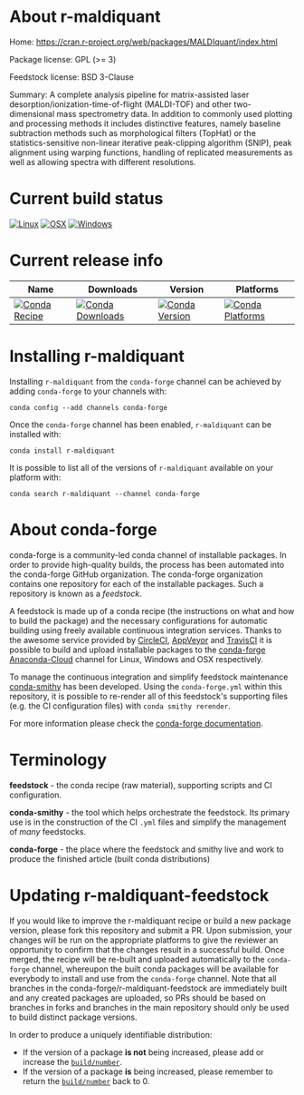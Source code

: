 About r-maldiquant
==================

Home: https://cran.r-project.org/web/packages/MALDIquant/index.html

Package license: GPL (>= 3)

Feedstock license: BSD 3-Clause

Summary: A complete analysis pipeline for matrix-assisted laser desorption/ionization-time-of-flight (MALDI-TOF) and other two-dimensional mass spectrometry data. In addition to commonly used plotting and processing methods it includes distinctive features, namely baseline subtraction methods such as morphological filters (TopHat) or the statistics-sensitive non-linear iterative peak-clipping algorithm (SNIP), peak alignment using warping functions, handling of replicated measurements as well as allowing spectra with different resolutions.



Current build status
====================

[![Linux](https://img.shields.io/circleci/project/github/conda-forge/r-maldiquant-feedstock/master.svg?label=Linux)](https://circleci.com/gh/conda-forge/r-maldiquant-feedstock)
[![OSX](https://img.shields.io/travis/conda-forge/r-maldiquant-feedstock/master.svg?label=macOS)](https://travis-ci.org/conda-forge/r-maldiquant-feedstock)
[![Windows](https://img.shields.io/appveyor/ci/conda-forge/r-maldiquant-feedstock/master.svg?label=Windows)](https://ci.appveyor.com/project/conda-forge/r-maldiquant-feedstock/branch/master)

Current release info
====================

| Name | Downloads | Version | Platforms |
| --- | --- | --- | --- |
| [![Conda Recipe](https://img.shields.io/badge/recipe-r--maldiquant-green.svg)](https://anaconda.org/conda-forge/r-maldiquant) | [![Conda Downloads](https://img.shields.io/conda/dn/conda-forge/r-maldiquant.svg)](https://anaconda.org/conda-forge/r-maldiquant) | [![Conda Version](https://img.shields.io/conda/vn/conda-forge/r-maldiquant.svg)](https://anaconda.org/conda-forge/r-maldiquant) | [![Conda Platforms](https://img.shields.io/conda/pn/conda-forge/r-maldiquant.svg)](https://anaconda.org/conda-forge/r-maldiquant) |

Installing r-maldiquant
=======================

Installing `r-maldiquant` from the `conda-forge` channel can be achieved by adding `conda-forge` to your channels with:

```
conda config --add channels conda-forge
```

Once the `conda-forge` channel has been enabled, `r-maldiquant` can be installed with:

```
conda install r-maldiquant
```

It is possible to list all of the versions of `r-maldiquant` available on your platform with:

```
conda search r-maldiquant --channel conda-forge
```


About conda-forge
=================

conda-forge is a community-led conda channel of installable packages.
In order to provide high-quality builds, the process has been automated into the
conda-forge GitHub organization. The conda-forge organization contains one repository
for each of the installable packages. Such a repository is known as a *feedstock*.

A feedstock is made up of a conda recipe (the instructions on what and how to build
the package) and the necessary configurations for automatic building using freely
available continuous integration services. Thanks to the awesome service provided by
[CircleCI](https://circleci.com/), [AppVeyor](https://www.appveyor.com/)
and [TravisCI](https://travis-ci.org/) it is possible to build and upload installable
packages to the [conda-forge](https://anaconda.org/conda-forge)
[Anaconda-Cloud](https://anaconda.org/) channel for Linux, Windows and OSX respectively.

To manage the continuous integration and simplify feedstock maintenance
[conda-smithy](https://github.com/conda-forge/conda-smithy) has been developed.
Using the ``conda-forge.yml`` within this repository, it is possible to re-render all of
this feedstock's supporting files (e.g. the CI configuration files) with ``conda smithy rerender``.

For more information please check the [conda-forge documentation](https://conda-forge.org/docs/).

Terminology
===========

**feedstock** - the conda recipe (raw material), supporting scripts and CI configuration.

**conda-smithy** - the tool which helps orchestrate the feedstock.
                   Its primary use is in the construction of the CI ``.yml`` files
                   and simplify the management of *many* feedstocks.

**conda-forge** - the place where the feedstock and smithy live and work to
                  produce the finished article (built conda distributions)


Updating r-maldiquant-feedstock
===============================

If you would like to improve the r-maldiquant recipe or build a new
package version, please fork this repository and submit a PR. Upon submission,
your changes will be run on the appropriate platforms to give the reviewer an
opportunity to confirm that the changes result in a successful build. Once
merged, the recipe will be re-built and uploaded automatically to the
`conda-forge` channel, whereupon the built conda packages will be available for
everybody to install and use from the `conda-forge` channel.
Note that all branches in the conda-forge/r-maldiquant-feedstock are
immediately built and any created packages are uploaded, so PRs should be based
on branches in forks and branches in the main repository should only be used to
build distinct package versions.

In order to produce a uniquely identifiable distribution:
 * If the version of a package **is not** being increased, please add or increase
   the [``build/number``](https://conda.io/docs/user-guide/tasks/build-packages/define-metadata.html#build-number-and-string).
 * If the version of a package **is** being increased, please remember to return
   the [``build/number``](https://conda.io/docs/user-guide/tasks/build-packages/define-metadata.html#build-number-and-string)
   back to 0.
